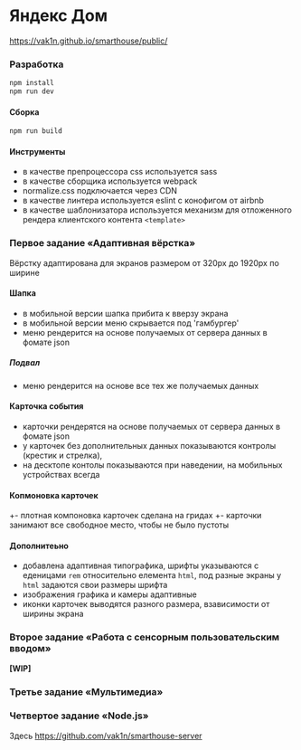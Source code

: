 # Яндекс Дом

https://vak1n.github.io/smarthouse/public/

### Разработка 

```sh
npm install
npm run dev
```

#### Сборка 

```sh
npm run build
```

#### Инструменты

- в качестве препроцессора css используется sass
- в качестве сборщика используется webpack
- normalize.css подключается через CDN
- в качестве линтера используется eslint c конофигом от airbnb
- в качестве шаблонизатора используется механизм для отложенного рендера клиентского контента `<template>`

### Первое задание «Адаптивная вёрстка»

Вёрстку адаптирована для экранов размером от 320px до 1920px по ширине

#### Шапка

- в мобильной версии шапка прибита к вверзу экрана
- в мобильной версии меню скрывается под 'гамбургер'
- меню рендерится на основе получаемых от сервера данных в фомате json

##### Подвал

- меню рендерится на основе все тех же получаемых данных

#### Карточка события

- карточки рендерятся на основе получаемых от сервера данных в фомате json
- у карточек без дополнительных данных показываются контролы (крестик и стрелка),
- на десктопе контолы показываются при наведении, на мобильных устройствах всегда

#### Копмоновка карточек

+- плотная компоновка карточек сделана на гридах
+- карточки занимают все свободное место, чтобы не было пустоты

#### Дополнитеьно

- добавлена адаптивная типографика, шрифты указываются с еденицами `rem` относительно елемента `html`, 
    под разные экраны у `html` задаются свои размеры шрифта
- изображения графика и камеры адаптивные
- иконки карточек выводятся разного размера, взависимости от ширины экрана

### Второе задание «Работа с сенсорным пользовательским вводом»

**[WIP]**

### Третье задание «Мультимедиа»



### Четвертое задание «Node.js»

Здесь https://github.com/vak1n/smarthouse-server

